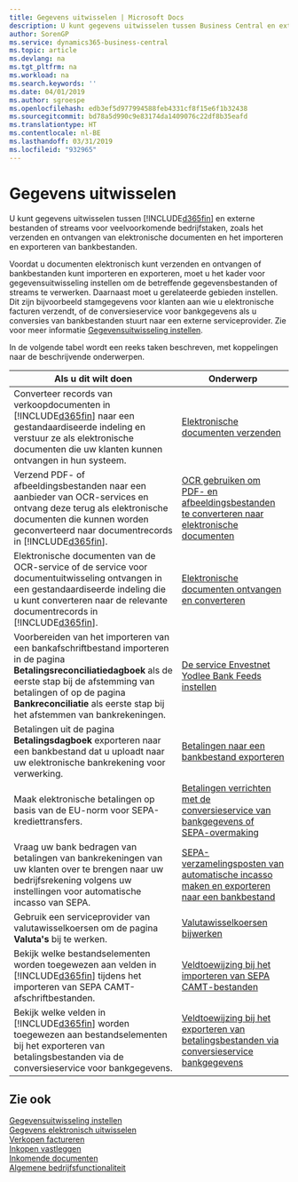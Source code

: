 ```yaml
---
title: Gegevens uitwisselen | Microsoft Docs
description: U kunt gegevens uitwisselen tussen Business Central en externe bestanden of streams voor veelvoorkomende bedrijfstaken, zoals het verzenden en ontvangen van elektronische documenten en het importeren en exporteren van bankbestanden.
author: SorenGP
ms.service: dynamics365-business-central
ms.topic: article
ms.devlang: na
ms.tgt_pltfrm: na
ms.workload: na
ms.search.keywords: ''
ms.date: 04/01/2019
ms.author: sgroespe
ms.openlocfilehash: edb3ef5d977994588feb4331cf8f15e6f1b32438
ms.sourcegitcommit: bd78a5d990c9e83174da1409076c22df8b35eafd
ms.translationtype: HT
ms.contentlocale: nl-BE
ms.lasthandoff: 03/31/2019
ms.locfileid: "932965"
---
```

# <a name="exchanging-data"></a>Gegevens uitwisselen
U kunt gegevens uitwisselen tussen [!INCLUDE[d365fin](includes/d365fin_md.md)] en externe bestanden of streams voor veelvoorkomende bedrijfstaken, zoals het verzenden en ontvangen van elektronische documenten en het importeren en exporteren van bankbestanden.  

Voordat u documenten elektronisch kunt verzenden en ontvangen of bankbestanden kunt importeren en exporteren, moet u het kader voor gegevensuitwisseling instellen om de betreffende gegevensbestanden of streams te verwerken. Daarnaast moet u gerelateerde gebieden instellen. Dit zijn bijvoorbeeld stamgegevens voor klanten aan wie u elektronische facturen verzendt, of de conversieservice voor bankgegevens als u conversies van bankbestanden stuurt naar een externe serviceprovider. Zie voor meer informatie [Gegevensuitwisseling instellen](across-set-up-data-exchange.md).  

 In de volgende tabel wordt een reeks taken beschreven, met koppelingen naar de beschrijvende onderwerpen.  

|**Als u dit wilt doen**|**Onderwerp**|  
|------------|-------------|  
|Converteer records van verkoopdocumenten in [!INCLUDE[d365fin](includes/d365fin_md.md)] naar een gestandaardiseerde indeling en verstuur ze als elektronische documenten die uw klanten kunnen ontvangen in hun systeem.|[Elektronische documenten verzenden](sales-how-to-send-electronic-documents.md)|  
|Verzend PDF- of afbeeldingsbestanden naar een aanbieder van OCR-services en ontvang deze terug als elektronische documenten die kunnen worden geconverteerd naar documentrecords in [!INCLUDE[d365fin](includes/d365fin_md.md)].|[OCR gebruiken om PDF- en afbeeldingsbestanden te converteren naar elektronische documenten](across-how-use-ocr-pdf-images-files.md)|  
|Elektronische documenten van de OCR-service of de service voor documentuitwisseling ontvangen in een gestandaardiseerde indeling die u kunt converteren naar de relevante documentrecords in [!INCLUDE[d365fin](includes/d365fin_md.md)].|[Elektronische documenten ontvangen en converteren](purchasing-how-to-receive-and-convert-electronic-documents.md)|  
|Voorbereiden van het importeren van een bankafschriftbestand importeren in de pagina **Betalingsreconciliatiedagboek** als de eerste stap bij de afstemming van betalingen of op de pagina **Bankreconciliatie** als eerste stap bij het afstemmen van bankrekeningen.|[De service Envestnet Yodlee Bank Feeds instellen](bank-how-setup-bank-statement-service.md)|  
|Betalingen uit de pagina **Betalingsdagboek** exporteren naar een bankbestand dat u uploadt naar uw elektronische bankrekening voor verwerking.|[Betalingen naar een bankbestand exporteren](payables-how-export-payments-bank-file.md)|
|Maak elektronische betalingen op basis van de EU-norm voor SEPA-krediettransfers.|[Betalingen verrichten met de conversieservice van bankgegevens of SEPA-overmaking](finance-make-payments-with-bank-data-conversion-service-or-sepa-credit-transfer.md)|  
|Vraag uw bank bedragen van betalingen van bankrekeningen van uw klanten over te brengen naar uw bedrijfsrekening volgens uw instellingen voor automatische incasso van SEPA.|[SEPA-verzamelingsposten van automatische incasso maken en exporteren naar een bankbestand](finance-how-create-sepa-direct-debit-collection-entries-export-bank-file.md)|  
|Gebruik een serviceprovider van valutawisselkoersen om de pagina **Valuta's** bij te werken.|[Valutawisselkoersen bijwerken](finance-how-update-currencies.md)|  
|Bekijk welke bestandselementen worden toegewezen aan velden in [!INCLUDE[d365fin](includes/d365fin_md.md)] tijdens het importeren van SEPA CAMT-afschriftbestanden.|[Veldtoewijzing bij het importeren van SEPA CAMT-bestanden](across-field-mapping-when-importing-sepa-camt-files.md)|  
|Bekijk welke velden in [!INCLUDE[d365fin](includes/d365fin_md.md)] worden toegewezen aan bestandselementen bij het exporteren van betalingsbestanden via de conversieservice voor bankgegevens.|[Veldtoewijzing bij het exporteren van betalingsbestanden via conversieservice bankgegevens](across-field-mapping-when-exporting-payment-files-using-bank-data-conversion-service.md)|  

## <a name="see-also"></a>Zie ook  
[Gegevensuitwisseling instellen](across-set-up-data-exchange.md)  
[Gegevens elektronisch uitwisselen](across-data-exchange.md)  
[Verkopen factureren](sales-how-invoice-sales.md)   
[Inkopen vastleggen](purchasing-how-record-purchases.md)  
[Inkomende documenten](across-income-documents.md)  
[Algemene bedrijfsfunctionaliteit](ui-across-business-areas.md)  
